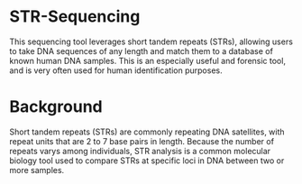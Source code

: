 # STR-Sequencing
This sequencing tool leverages short tandem repeats (STRs), allowing users to take DNA sequences of any length and match them to a database of known human DNA samples. This is an especially useful and forensic tool, and is very often used for human identification purposes.

# Background
Short tandem repeats (STRs) are commonly repeating DNA satellites, with repeat units that are 2 to 7 base pairs in length. Because the number of repeats varys among individuals, STR analysis is a common molecular biology tool used to compare STRs at specific loci in DNA between two or more samples.
